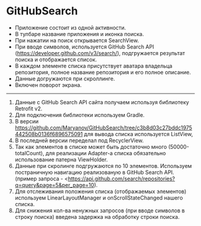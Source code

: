 # GitHubSearch
* Приложение состоит из одной активности.
* В тулбаре название приложения и иконка поиска.
* При нажатии на поиск открывается SearchView.
* При вводе символов, используется GitHub Search API (https://developer.github.com/v3/search/), подгружается результат поиска и отображается список.
* В каждом элементе списка присутствует аватара владельца репозитория, полное название репозитория и его полное описание.
* Данные  догружаются при скроллинге.
* Включен поворот экрана.

***

1. Данные с GitHub Search API сайта получаем используя библиотеку Retrofit v2.
2. Для подключения библиотеки используем Gradle.
3. В версии https://github.com/Maryanov/GitHubSearch/tree/c3b8d03c27bddc1975442508b0136f6896575091 для вывода списка используется ListView, 
4. В последней версии переделал под RecyclerView.
4. Так как элементов в списке может быть достаточно много (50000-totalCount), для реализации Adapter-а списка обязательно использование патерна ViewHolder.
5. Данные при скролинге подгружаются по 10 элементов. Используем постраничную навигацию реализованую в GitHub Search API. (пример запроса - <https://api.github.com/search/repositories?q=query&page=5&per_page=10). 
6. Для отслеживания положения списка (отображаемых элементов) используем LinearLayoutManager и onScrollStateChanged нашего списка. 
7. Для снижения кол-ва ненужных запросов (при вводе символов в строку поиска) введена задержка на обработку строки поиска.  
